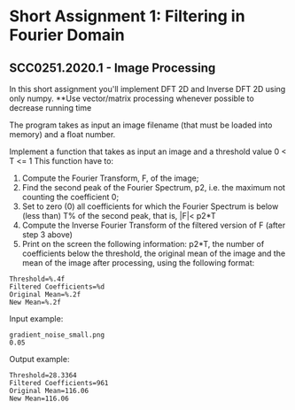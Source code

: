 # Short Assignment 1: Filtering in Fourier Domain

## SCC0251.2020.1 - Image Processing

In this short assignment you'll implement DFT 2D and Inverse DFT 2D using only numpy. **Use vector/matrix processing whenever possible to decrease running time

The program takes as input an image filename (that must be loaded into memory) and a float number.

Implement a function that takes as input an image and a threshold value 0 < T <= 1 This function have to:

1. Compute the Fourier Transform, F, of the image;
2. Find the second peak of the Fourier Spectrum, p2, i.e. the maximum not counting the coefficient 0;
3. Set to zero (0) all coefficients for which the Fourier Spectrum is below (less than) T% of the second peak, that is, |F|< p2*T
4. Compute the Inverse Fourier Transform of the filtered version of F (after step 3 above)
5. Print on the screen the following information: p2*T, the number of coefficients below the threshold, the original mean of the image and the mean of the image after processing, using the following format:

```
Threshold=%.4f
Filtered Coefficients=%d
Original Mean=%.2f
New Mean=%.2f
```

Input example:

```
gradient_noise_small.png
0.05
```

Output example:

```
Threshold=28.3364
Filtered Coefficients=961
Original Mean=116.06
New Mean=116.06
```

